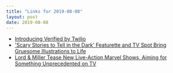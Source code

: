 ```yaml
---
title: "Links for 2019-08-08"
layout: post
date: 2019-08-08
---
```


* [Introducing Verified by Twilio](https://www.twilio.com/blog/introducing-verified-twilio)
* ['Scary Stories to Tell in the Dark' Featurette and TV Spot Bring Gruesome Illustrations to Life](https://www.slashfilm.com/scary-stories-to-tell-in-the-dark-featurette-and-tv-spot/)
* [Lord & Miller Tease New Live-Action Marvel Shows, Aiming for Something Unprecedented on TV](https://www.slashfilm.com/lord-and-miller-marvel/)
